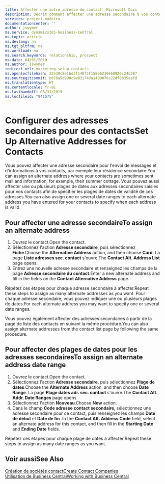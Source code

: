 ```yaml
---
title: Affecter une autre adresse de contact| Microsoft Docs
description: Décrit comment affecter une adresse secondaire à vos contacts ou prospects, où ils reçoivent parfois des informations.
services: project-madeira
documentationcenter: ''
author: jswymer
ms.service: dynamics365-business-central
ms.topic: article
ms.devlang: na
ms.tgt_pltfrm: na
ms.workload: na
ms.search.keywords: relationship, prospect
ms.date: 04/01/2019
ms.author: jswymer
redirect_url: marketing-setup-contacts
ms.openlocfilehash: 22530c8e1bd3f148f5f158e6210668020c24d387
ms.sourcegitcommit: bd78a5d990c9e83174da1409076c22df8b35eafd
ms.translationtype: HT
ms.contentlocale: fr-BE
ms.lasthandoff: 03/31/2019
ms.locfileid: "941575"
---
```

# <a name="set-up-alternative-addresses-for-contacts"></a><span data-ttu-id="0efb8-103">Configurer des adresses secondaires pour des contacts</span><span class="sxs-lookup"><span data-stu-id="0efb8-103">Set Up Alternative Addresses for Contacts</span></span>
<span data-ttu-id="0efb8-104">Vous pouvez affecter une adresse secondaire pour l'envoi de messages et d'informations à vos contacts, par exemple leur résidence secondaire.</span><span class="sxs-lookup"><span data-stu-id="0efb8-104">You can assign an alternate address where your contacts are sometimes sent mail and information, for example, their summer cottage.</span></span> <span data-ttu-id="0efb8-105">Vous pouvez aussi affecter une ou plusieurs plages de dates aux adresses secondaires saisies pour vos contacts afin de spécifier les plages de dates de validité de ces adresses.</span><span class="sxs-lookup"><span data-stu-id="0efb8-105">You can also assign one or several date ranges to each alternate address you have entered for your contacts to specify when each address is valid.</span></span>

## <a name="to-assign-an-alternate-address"></a><span data-ttu-id="0efb8-106">Pour affecter une adresse secondaire</span><span class="sxs-lookup"><span data-stu-id="0efb8-106">To assign an alternate address</span></span>
1. <span data-ttu-id="0efb8-107">Ouvrez le contact.</span><span class="sxs-lookup"><span data-stu-id="0efb8-107">Open the contact.</span></span>
2. <span data-ttu-id="0efb8-108">Sélectionnez l'action **Adresse secondaire**, puis sélectionnez **Fiche**.</span><span class="sxs-lookup"><span data-stu-id="0efb8-108">Choose the **Alternative Address** action, and then choose **Card**.</span></span> <span data-ttu-id="0efb8-109">La page **Liste adresses sec. contact** s'ouvre.</span><span class="sxs-lookup"><span data-stu-id="0efb8-109">The **Contact Alt. Address List** page opens.</span></span>
3. <span data-ttu-id="0efb8-110">Entrez une nouvelle adresse secondaire et renseignez les champs de la page **Adresse secondaire du contact**.</span><span class="sxs-lookup"><span data-stu-id="0efb8-110">Enter a new alternate address and fill in the fields on the **Contact Alternative Address** page.</span></span>

<span data-ttu-id="0efb8-111">Répétez ces étapes pour chaque adresse secondaire à affecter.</span><span class="sxs-lookup"><span data-stu-id="0efb8-111">Repeat these steps to assign as many alternate addresses as you want.</span></span> <span data-ttu-id="0efb8-112">Pour chaque adresse secondaire, vous pouvez indiquer une ou plusieurs plages de dates.</span><span class="sxs-lookup"><span data-stu-id="0efb8-112">For each alternate address you may want to specify one or several date ranges.</span></span>

<span data-ttu-id="0efb8-113">Vous pouvez également affecter des adresses secondaires à partir de la page de liste des contacts en suivant la même procédure.</span><span class="sxs-lookup"><span data-stu-id="0efb8-113">You can also assign alternate addresses from the contact list page by following the same procedure.</span></span>

## <a name="to-assign-an-alternate-address-date-range"></a><span data-ttu-id="0efb8-114">Pour affecter des plages de dates pour les adresses secondaires</span><span class="sxs-lookup"><span data-stu-id="0efb8-114">To assign an alternate address date range</span></span>
1. <span data-ttu-id="0efb8-115">Ouvrez le contact.</span><span class="sxs-lookup"><span data-stu-id="0efb8-115">Open the contact.</span></span>
2. <span data-ttu-id="0efb8-116">Sélectionnez l'action **Adresse secondaire**, puis sélectionnez **Plage de dates**.</span><span class="sxs-lookup"><span data-stu-id="0efb8-116">Choose the **Alternate Address** action, and then choose **Date Range**.</span></span> <span data-ttu-id="0efb8-117">La page **Plage dates adr. sec. contact** s'ouvre.</span><span class="sxs-lookup"><span data-stu-id="0efb8-117">The **Contact Alt. Addr. Date Ranges** page opens.</span></span>
3. <span data-ttu-id="0efb8-118">Sélectionnez l'action **Nouveau**.</span><span class="sxs-lookup"><span data-stu-id="0efb8-118">Choose **New** action.</span></span>
4. <span data-ttu-id="0efb8-119">Dans le champ **Code adresse contact secondaire**, sélectionnez une adresse secondaire pour ce contact, puis renseignez les champs **Date de début** et **Date de fin** .</span><span class="sxs-lookup"><span data-stu-id="0efb8-119">In the **Contact Alt. Address Code** field, select an alternate address for this contact, and then fill in the **Starting Date** and **Ending Date** fields.</span></span>

<span data-ttu-id="0efb8-120">Répétez ces étapes pour chaque plage de dates à affecter.</span><span class="sxs-lookup"><span data-stu-id="0efb8-120">Repeat these steps to assign as many date ranges as you want.</span></span>

## <a name="see-also"></a><span data-ttu-id="0efb8-121">Voir aussi</span><span class="sxs-lookup"><span data-stu-id="0efb8-121">See Also</span></span>
[<span data-ttu-id="0efb8-122">Création de sociétés contact</span><span class="sxs-lookup"><span data-stu-id="0efb8-122">Create Contact Companies</span></span>](marketing-create-contact-companies.md)  
[<span data-ttu-id="0efb8-123">Utilisation de Business Central</span><span class="sxs-lookup"><span data-stu-id="0efb8-123">Working with Business Central</span></span>](ui-work-product.md)
